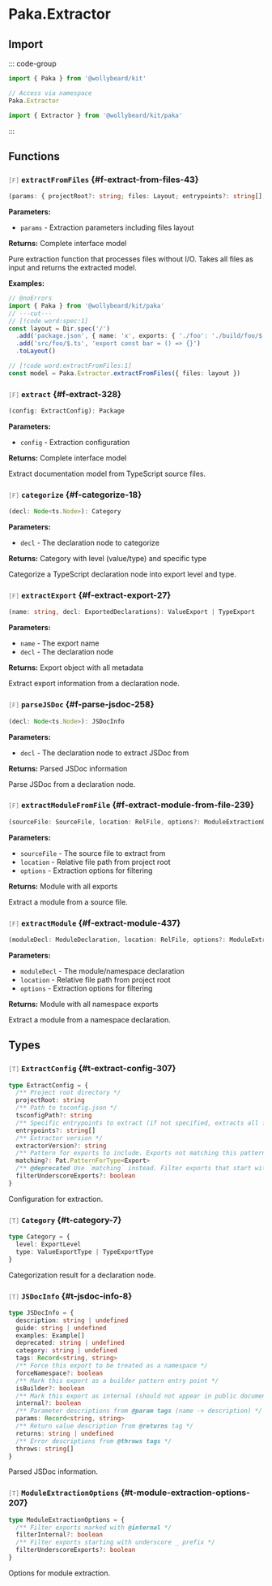 # Paka.Extractor

## Import

::: code-group

```typescript [Namespace]
import { Paka } from '@wollybeard/kit'

// Access via namespace
Paka.Extractor
```

```typescript [Barrel]
import { Extractor } from '@wollybeard/kit/paka'
```

:::

## Functions

### <span style="opacity: 0.6; font-weight: normal; font-size: 0.85em;">`[F]`</span> `extractFromFiles`<SourceLink inline href="https://github.com/jasonkuhrt/kit/blob/main/./src/utils/paka/extractor/extract.ts#L43" /> {#f-extract-from-files-43}

```typescript
(params: { projectRoot?: string; files: Layout; entrypoints?: string[]; extractorVersion?: string; matching?: PatternForType<ValueExport | TypeExport>; filterUnderscoreExports?: boolean; }): Package
```

**Parameters:**

- `params` - Extraction parameters including files layout

**Returns:** Complete interface model

Pure extraction function that processes files without I/O. Takes all files as input and returns the extracted model.

**Examples:**

```typescript twoslash
// @noErrors
import { Paka } from '@wollybeard/kit/paka'
// ---cut---
// [!code word:spec:1]
const layout = Dir.spec('/')
  .add('package.json', { name: 'x', exports: { './foo': './build/foo/$.js' } })
  .add('src/foo/$.ts', 'export const bar = () => {}')
  .toLayout()

// [!code word:extractFromFiles:1]
const model = Paka.Extractor.extractFromFiles({ files: layout })
```

### <span style="opacity: 0.6; font-weight: normal; font-size: 0.85em;">`[F]`</span> `extract`<SourceLink inline href="https://github.com/jasonkuhrt/kit/blob/main/./src/utils/paka/extractor/extract.ts#L328" /> {#f-extract-328}

```typescript
(config: ExtractConfig): Package
```

**Parameters:**

- `config` - Extraction configuration

**Returns:** Complete interface model

Extract documentation model from TypeScript source files.

### <span style="opacity: 0.6; font-weight: normal; font-size: 0.85em;">`[F]`</span> `categorize`<SourceLink inline href="https://github.com/jasonkuhrt/kit/blob/main/./src/utils/paka/extractor/nodes/categorize.ts#L18" /> {#f-categorize-18}

```typescript
(decl: Node<ts.Node>): Category
```

**Parameters:**

- `decl` - The declaration node to categorize

**Returns:** Category with level (value/type) and specific type

Categorize a TypeScript declaration node into export level and type.

### <span style="opacity: 0.6; font-weight: normal; font-size: 0.85em;">`[F]`</span> `extractExport`<SourceLink inline href="https://github.com/jasonkuhrt/kit/blob/main/./src/utils/paka/extractor/nodes/export.ts#L27" /> {#f-extract-export-27}

```typescript
(name: string, decl: ExportedDeclarations): ValueExport | TypeExport
```

**Parameters:**

- `name` - The export name
- `decl` - The declaration node

**Returns:** Export object with all metadata

Extract export information from a declaration node.

### <span style="opacity: 0.6; font-weight: normal; font-size: 0.85em;">`[F]`</span> `parseJSDoc`<SourceLink inline href="https://github.com/jasonkuhrt/kit/blob/main/./src/utils/paka/extractor/nodes/jsdoc.ts#L258" /> {#f-parse-jsdoc-258}

```typescript
(decl: Node<ts.Node>): JSDocInfo
```

**Parameters:**

- `decl` - The declaration node to extract JSDoc from

**Returns:** Parsed JSDoc information

Parse JSDoc from a declaration node.

### <span style="opacity: 0.6; font-weight: normal; font-size: 0.85em;">`[F]`</span> `extractModuleFromFile`<SourceLink inline href="https://github.com/jasonkuhrt/kit/blob/main/./src/utils/paka/extractor/nodes/module.ts#L239" /> {#f-extract-module-from-file-239}

```typescript
(sourceFile: SourceFile, location: RelFile, options?: ModuleExtractionOptions = {}): Module
```

**Parameters:**

- `sourceFile` - The source file to extract from
- `location` - Relative file path from project root
- `options` - Extraction options for filtering

**Returns:** Module with all exports

Extract a module from a source file.

### <span style="opacity: 0.6; font-weight: normal; font-size: 0.85em;">`[F]`</span> `extractModule`<SourceLink inline href="https://github.com/jasonkuhrt/kit/blob/main/./src/utils/paka/extractor/nodes/module.ts#L437" /> {#f-extract-module-437}

```typescript
(moduleDecl: ModuleDeclaration, location: RelFile, options?: ModuleExtractionOptions = {}): Module
```

**Parameters:**

- `moduleDecl` - The module/namespace declaration
- `location` - Relative file path from project root
- `options` - Extraction options for filtering

**Returns:** Module with all namespace exports

Extract a module from a namespace declaration.

## Types

### <span style="opacity: 0.6; font-weight: normal; font-size: 0.85em;">`[T]`</span> `ExtractConfig`<SourceLink inline href="https://github.com/jasonkuhrt/kit/blob/main/./src/utils/paka/extractor/extract.ts#L307" /> {#t-extract-config-307}

```typescript
type ExtractConfig = {
  /** Project root directory */
  projectRoot: string
  /** Path to tsconfig.json */
  tsconfigPath?: string
  /** Specific entrypoints to extract (if not specified, extracts all from package.json) */
  entrypoints?: string[]
  /** Extractor version */
  extractorVersion?: string
  /** Pattern for exports to include. Exports not matching this pattern are filtered out. */
  matching?: Pat.PatternForType<Export>
  /** @deprecated Use `matching` instead. Filter exports that start with underscore `_` prefix (default: false) */
  filterUnderscoreExports?: boolean
}
```

Configuration for extraction.

### <span style="opacity: 0.6; font-weight: normal; font-size: 0.85em;">`[T]`</span> `Category`<SourceLink inline href="https://github.com/jasonkuhrt/kit/blob/main/./src/utils/paka/extractor/nodes/categorize.ts#L7" /> {#t-category-7}

```typescript
type Category = {
  level: ExportLevel
  type: ValueExportType | TypeExportType
}
```

Categorization result for a declaration node.

### <span style="opacity: 0.6; font-weight: normal; font-size: 0.85em;">`[T]`</span> `JSDocInfo`<SourceLink inline href="https://github.com/jasonkuhrt/kit/blob/main/./src/utils/paka/extractor/nodes/jsdoc.ts#L8" /> {#t-jsdoc-info-8}

```typescript
type JSDocInfo = {
  description: string | undefined
  guide: string | undefined
  examples: Example[]
  deprecated: string | undefined
  category: string | undefined
  tags: Record<string, string>
  /** Force this export to be treated as a namespace */
  forceNamespace?: boolean
  /** Mark this export as a builder pattern entry point */
  isBuilder?: boolean
  /** Mark this export as internal (should not appear in public documentation) */
  internal?: boolean
  /** Parameter descriptions from @param tags (name -> description) */
  params: Record<string, string>
  /** Return value description from @returns tag */
  returns: string | undefined
  /** Error descriptions from @throws tags */
  throws: string[]
}
```

Parsed JSDoc information.

### <span style="opacity: 0.6; font-weight: normal; font-size: 0.85em;">`[T]`</span> `ModuleExtractionOptions`<SourceLink inline href="https://github.com/jasonkuhrt/kit/blob/main/./src/utils/paka/extractor/nodes/module.ts#L207" /> {#t-module-extraction-options-207}

```typescript
type ModuleExtractionOptions = {
  /** Filter exports marked with @internal */
  filterInternal?: boolean
  /** Filter exports starting with underscore _ prefix */
  filterUnderscoreExports?: boolean
}
```

Options for module extraction.
